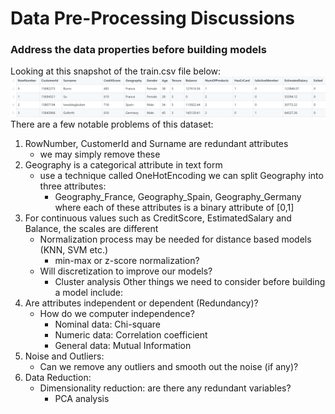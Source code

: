 # Data Pre-Processing Discussions
### Address the data properties before building models

Looking at this snapshot of the train.csv file below:
![image info](./train_csv_snapshot.PNG)
There are a few notable problems of this dataset:
1. RowNumber, CustomerId and Surname are redundant attributes
    - we may simply remove these
2. Geography is a categorical attribute in text form
    - use a technique called OneHotEncoding we can split Geography into three attributes:
        - Geography_France, Geography_Spain, Geography_Germany where each of these attributes is a binary attribute of [0,1]
3. For continuous values such as CreditScore, EstimatedSalary and Balance, the scales are different
    - Normalization process may be needed for distance based models (KNN, SVM etc.)
        - min-max or z-score normalization?
    - Will discretization to improve our models?
        - Cluster analysis
Other things we need to consider before building a model include:
1. Are attributes independent or dependent (Redundancy)? 
    - How do we computer independence? 
        - Nominal data: Chi-square 
        - Numeric data: Correlation coefficient
        - General data: Mutual Information
2. Noise and Outliers:
    - Can we remove any outliers and smooth out the noise (if any)?
3. Data Reduction: 
    - Dimensionality reduction: are there any redundant variables?
        - PCA analysis
    
